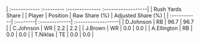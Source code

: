 | :------------ :--------- :-------------- :------------------|
|                       Rush Yards Share                      |
| Player      | Position | Raw Share (%) | Adjusted Share (%) |
| :-----------| :--------| :-------------| :------------------|
| D.Johnson   | RB       | 96.7          | 96.7               |
| C.Johnson   | WR       | 2.2           | 2.2                |
| J.Brown     | WR       | 0.0           | 0.0                |
| A.Ellington | RB       | 0.0           | 0.0                |
| T.Niklas    | TE       | 0.0           | 0.0                |